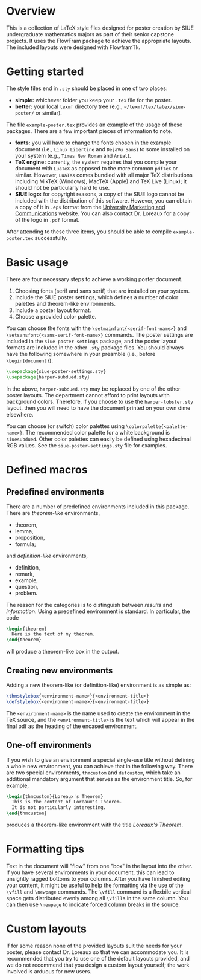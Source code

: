 # Overview

This is a collection of LaTeX style files designed for poster creation by SIUE undergraduate mathematics majors as part of their senior capstone projects.
It uses the FlowFram package to achieve the appropriate layouts.
The included layouts were designed with FlowframTk.

# Getting started

The style files end in `.sty` should be placed in one of two places:

* __simple:__ whichever folder you keep your `.tex` file for the poster.
* __better:__ your local `texmf` directory tree (e.g., `~/texmf/tex/latex/siue-poster/` or similar).

The file `example-poster.tex` provides an example of the usage of these packages.
There are a few important pieces of information to note.

* __fonts:__ you will have to change the fonts chosen in the example document (i.e., `Linux Libertine` and `DejaVu Sans`) to some installed on your system (e.g., `Times New Roman` and `Arial`).
* __TeX engine:__ currently, the system requires that you compile your document with `LuaTeX` as opposed to the more common `pdfTeX` or similar. However, `LuaTeX` comes bundled with all major TeX distributions including MikTeX (Windows), MacTeX (Apple) and TeX Live (Linux); it should not be particularly hard to use.
* __SIUE logo:__ for copyright reasons, a copy of the SIUE logo cannot be included with the distribution of this software. However, you can obtain a copy of it in `.eps` format from the [University Marketing and Communications](https://www.siue.edu/marketing-and-communications/services/graphic-design/wordmarks-for-download.shtml) website. You can also contact Dr. Loreaux for a copy of the logo in `.pdf` format.

After attending to these three items, you should be able to compile `example-poster.tex` successfully.

# Basic usage

There are four necessary steps to achieve a working poster document.

1. Choosing fonts (serif and sans serif) that are installed on your system.
2. Include the SIUE poster settings, which defines a number of color palettes and theorem-like environments.
3. Include a poster layout format.
4. Choose a provided color palette.

You can choose the fonts with the `\setmainfont{<serif-font-name>}` and `\setsansfont{<sans-serif-font-name>}` commands.
The poster settings are included in the `siue-poster-settings` package, and the poster layout formats are included in the other `.sty` package files.
You should always have the following somewhere in your preamble (i.e., before `\begin{document}`):

```latex
\usepackage{siue-poster-settings.sty}
\usepackage{harper-subdued.sty}
```

In the above, `harper-subdued.sty` may be replaced by one of the other poster layouts.
The department cannot afford to print layouts with background colors.
Therefore, if you choose to use the `harper-lobster.sty` layout, then you will need to have the document printed on your own dime elsewhere.

You can choose (or switch) color palettes using `\colorpalette{<palette-name>}`.
The recommended color palette for a white background is `siuesubdued`.
Other color palettes can easily be defined using hexadecimal RGB values.
See the `siue-poster-settings.sty` file for examples.

# Defined macros

## Predefined environments

There are a number of predefined environments included in this package.
There are *theorem-like* environments,

* theorem,
* lemma,
* proposition,
* formula;

and *definition-like* environments,

* definition,
* remark,
* example,
* question,
* problem.

The reason for the categories is to distinguish between *results* and *information*.
Using a predefined environment is standard.
In particular, the code

```latex
\begin{theorem}
  Here is the text of my theorem.
\end{theorem}
```

will produce a theorem-like box in the output.

## Creating new environments

Adding a new theorem-like (or definition-like) environment is as simple as:

```latex
\thmstylebox{<environment-name>}{<environment-title>}
\defstylebox{<environment-name>}{<environment-title>}
```
The `<environment-name>` is the name used to create the environment in the TeX source, and the `<environment-title>` is the text which will appear in the final pdf as the heading of the encased environment.

## One-off environments

If you wish to give an environment a special single-use title without defining a whole new environment, you can achieve that in the following way.
There are two special environments, `thmcustom` and `defcustom`, which take an additional mandatory argument that serves as the environment title.
So, for example,

```latex
\begin{thmcustom}{Loreaux's Theorem}
  This is the content of Loreaux's Theorem.
  It is not particularly interesting.
\end{thmcustom}
```

produces a theorem-like environment with the title *Loreaux's Theorem*.

# Formatting tips

Text in the document will "flow" from one "box" in the layout into the other.
If you have several environments in your document, this can lead to unsightly ragged bottoms to your columns.
After you have finished editing your content, it might be useful to help the formatting via the use of the `\vfill` and `\newpage` commands.
The `\vfill` command is a flexbile vertical space gets distributed evenly among all `\vfill`s in the same column.
You can then use `\newpage` to indicate forced column breaks in the source.

# Custom layouts

If for some reason none of the provided layouts suit the needs for your poster, please contact Dr. Loreaux so that we can accommodate you.
It is recommended that you try to use one of the default layouts provided, and we do not recommend that you design a custom layout yourself; the work involved is arduous for new users.
